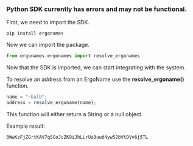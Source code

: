 ### Python SDK currently has errors and may not be functional.

First, we need to import the SDK.

```
pip install ergonames
```

Now we can import the package.

```python
from ergonames.ergonames import resolve_ergonames
```

Now that the SDK is imported, we can start integrating with the system.

To resolve an address from an ErgoName use the **resolve\_ergoname()** function.

```python
name = "~balb";
address = resolve_ergoname(name);
```

This function will either return a String or a null object.

Example result:

```
3WwKzFjZGrtKAV7qSCoJsZK9iJhLLrUa3uwd4yw52bVtDVv6j5TL
```

